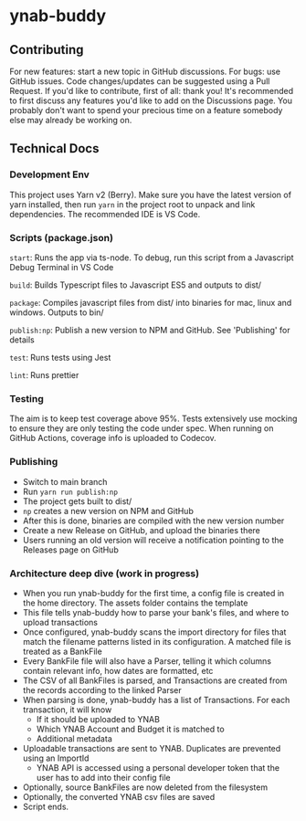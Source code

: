 # ynab-buddy

## Contributing

For new features: start a new topic in GitHub discussions. For bugs: use GitHub issues. Code changes/updates can be suggested using a Pull Request. If you'd like to contribute, first of all: thank you! It's recommended to first discuss any features you'd like to add on the Discussions page. You probably don't want to spend your precious time on a feature somebody else may already be working on.

## Technical Docs

### Development Env

This project uses Yarn v2 (Berry). Make sure you have the latest version of yarn installed, then run `yarn` in the project root to unpack and link dependencies. The recommended IDE is VS Code.

### Scripts (package.json)

`start`: Runs the app via ts-node. To debug, run this script from a Javascript Debug Terminal in VS Code

`build`: Builds Typescript files to Javascript ES5 and outputs to dist/

`package`: Compiles javascript files from dist/ into binaries for mac, linux and windows. Outputs to bin/

`publish:np`: Publish a new version to NPM and GitHub. See 'Publishing' for details

`test`: Runs tests using Jest

`lint`: Runs prettier

### Testing

The aim is to keep test coverage above 95%. Tests extensively use mocking to ensure they are only testing the code under spec. When running on GitHub Actions, coverage info is uploaded to Codecov.

### Publishing

* Switch to main branch
* Run `yarn run publish:np`
* The project gets built to dist/
* `np` creates a new version on NPM and GitHub
* After this is done, binaries are compiled with the new version number
* Create a new Release on GitHub, and upload the binaries there
* Users running an old version will receive a notification pointing to the Releases page on GitHub

### Architecture deep dive (work in progress)

* When you run ynab-buddy for the first time, a config file is created in the home directory. The assets folder contains the template
* This file tells ynab-buddy how to parse your bank's files, and where to upload transactions
* Once configured, ynab-buddy scans the import directory for files that match the filename patterns listed in its configuration. A matched file is treated as a BankFile
* Every BankFile file will also have a Parser, telling it which columns contain relevant info, how dates are formatted, etc
* The CSV of all BankFiles is parsed, and Transactions are created from the records according to the linked Parser
* When parsing is done, ynab-buddy has a list of Transactions. For each transaction, it will know
  * If it should be uploaded to YNAB
  * Which YNAB Account and Budget it is matched to
  * Additional metadata
* Uploadable transactions are sent to YNAB. Duplicates are prevented using an ImportId
  * YNAB API is accessed using a personal developer token that the user has to add into their config file
* Optionally, source BankFiles are now deleted from the filesystem
* Optionally, the converted YNAB csv files are saved
* Script ends.


